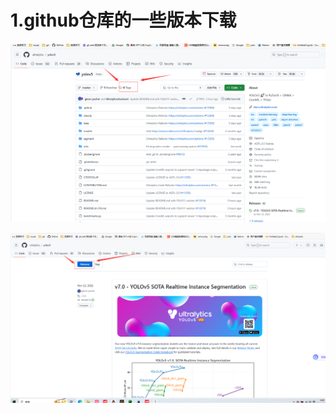 # 1.github仓库的一些版本下载

![image-20241023050847586](img\image-20241023050847586.png)





![image-20241023050917041](img\image-20241023050917041.png)